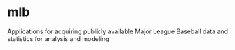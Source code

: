 # mlb
Applications for acquiring publicly available Major League Baseball data and statistics for analysis and modeling
